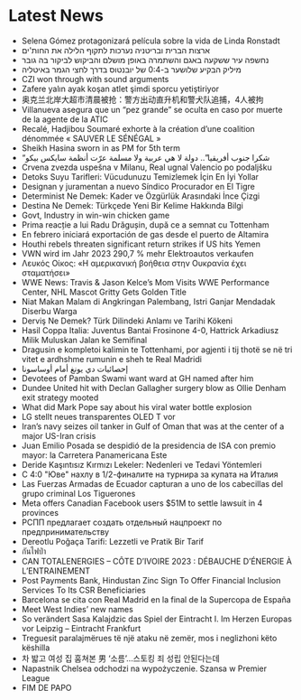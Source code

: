 # Latest News
-  Selena Gómez protagonizará película sobre la vida de Linda Ronstadt
-  ארצות הברית ובריטניה נערכות לתקוף הלילה את החות'ים
-  נחשפה עיר ששקעה באגם והשתמרה באופן מושלם והביקוש לביקור בה גובר
-  מיליק הבקיע שלושער ב-0:4 של יובנטוס בדרך לחצי הגמר באיטליה
-  CZI won through with sound arguments
-  Zafere yalın ayak koşan atlet şimdi sporcu yetiştiriyor
-  奥克兰北岸大超市清晨被抢：警方出动直升机和警犬队追捕，4人被拘
-  Villanueva asegura que un “pez grande” se oculta en caso por muerte de la agente de la ATIC
-  Recalé, Hadjibou Soumaré exhorte à la création d’une coalition dénommée « SAUVER LE SÉNÉGAL »
-  Sheikh Hasina sworn in as PM for 5th term
-  “شكرا جنوب أفريقيا”.. دولة لا هي عربية ولا مسلمة عرّت أنظمة سايكس بيكو
-  Crvena zvezda uspešna v Milanu, Real ugnal Valencio po podaljšku
-  Detoks Suyu Tarifleri: Vücudunuzu Temizlemek İçin En İyi Yollar
-  Designan y juramentan a nuevo Síndico Procurador en El Tigre
-  Determinist Ne Demek: Kader ve Özgürlük Arasındaki İnce Çizgi
-  Destina Ne Demek: Türkçede Yeni Bir Kelime Hakkında Bilgi
-  Govt, Industry in win-win chicken game
-  Prima reacție a lui Radu Drăgușin, după ce a semnat cu Tottenham
-  En febrero iniciará exportación de gas desde el puerto de Altamira
-  Houthi rebels threaten significant return strikes if US hits Yemen
-  VWN wird im Jahr 2023 290,7 % mehr Elektroautos verkaufen
-  Λευκός Οίκος: «Η αμερικανική βοήθεια στην Ουκρανία έχει σταματήσει»
-  WWE News: Travis & Jason Kelce’s Mom Visits WWE Performance Center, NHL Mascot Gritty Gets Golden Title
-  Niat Makan Malam di Angkringan Palembang, Istri Ganjar Mendadak Diserbu Warga
-  Derviş Ne Demek? Türk Dilindeki Anlamı ve Tarihi Kökeni
-  Hasil Coppa Italia: Juventus Bantai Frosinone 4-0, Hattrick Arkadiusz Milik Muluskan Jalan ke Semifinal
-  Dragusin e kompletoi kalimin te Tottenhami, por agjenti i tij thotë se në tri vitet e ardhshme rumunin e sheh te Real Madridi
-  إحصائيات دي يونغ أمام أوساسونا
-  Devotees of Pamban Swami want ward at GH named after him
-  Dundee United hit with Declan Gallagher surgery blow as Ollie Denham exit strategy mooted
-  What did Mark Pope say about his viral water bottle explosion
-  LG stellt neues transparentes OLED T vor
-  Iran’s navy seizes oil tanker in Gulf of Oman that was at the center of a major US-Iran crisis
-  Juan Emilio Posada se despidió de la presidencia de ISA con premio mayor: la Carretera Panamericana Este
-  Deride Kaşıntısız Kırmızı Lekeler: Nedenleri ve Tedavi Yöntemleri
-  С 4:0 "Юве" нахлу в 1/2-финалите на турнира за купата на Италия
-  Las Fuerzas Armadas de Ecuador capturan a uno de los cabecillas del grupo criminal Los Tiguerones
-  Meta offers Canadian Facebook users $51M to settle lawsuit in 4 provinces
-  РСПП предлагает создать отдельный нацпроект по предпринимательству
-  Dereotlu Poğaça Tarifi: Lezzetli ve Pratik Bir Tarif
-  กันไฟป่า
-  CAN TOTALENERGIES – CÔTE D’IVOIRE 2023 : DÉBAUCHE D’ÉNERGIE À L’ENTRAINEMENT
-  Post Payments Bank, Hindustan Zinc Sign To Offer Financial Inclusion Services To Its CSR Beneficiaries
-  Barcelona se cita con Real Madrid en la final de la Supercopa de España
-  Meet West Indies’ new names
-  So verändert Sasa Kalajdzic das Spiel der Eintracht I. Im Herzen Europas vor Leipzig – Eintracht Frankfurt
-  Treguesit paralajmërues të një ataku në zemër, mos i neglizhoni këto këshilla
-  차 밟고 여성 집 훔쳐본 男 ‘소름’…스토킹 죄 성립 안된다는데
-  Napastnik Chelsea odchodzi na wypożyczenie. Szansa w Premier League
-  FIM DE PAPO
